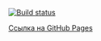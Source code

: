 [![Build status](https://ci.appveyor.com/api/projects/status/lrdi2oqr8d9cy57c?svg=true)](https://ci.appveyor.com/project/Niksel00/ahj-testing-1-6it7g)

[Ссылка на GitHub Pages](https://niksel00.github.io/ahj-testing-1/)
